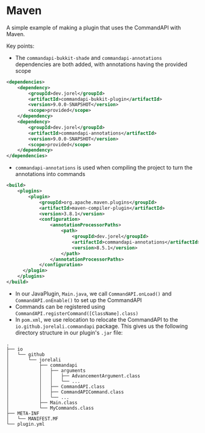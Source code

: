 # Maven

A simple example of making a plugin that uses the CommandAPI with Maven.

Key points:

- The `commandapi-bukkit-shade` and `commandapi-annotations` dependencies are both added, with annotations having the provided scope
```xml
<dependencies>
	<dependency>
		<groupId>dev.jorel</groupId>
		<artifactId>commandapi-bukkit-plugin</artifactId>
		<version>9.0.0-SNAPSHOT</version>
		<scope>provided</scope>
	</dependency>
	<dependency>
		<groupId>dev.jorel</groupId>
		<artifactId>commandapi-annotations</artifactId>
		<version>9.0.0-SNAPSHOT</version>
		<scope>provided</scope>
	</dependency>
</dependencies>
```
- `commandapi-annotations` is used when compiling the project to turn the annotations into commands
```xml
<build>
    <plugins>
        <plugin>
            <groupId>org.apache.maven.plugins</groupId>
            <artifactId>maven-compiler-plugin</artifactId>
            <version>3.8.1</version>
            <configuration>
                <annotationProcessorPaths>
                    <path>
                        <groupId>dev.jorel</groupId>
                        <artifactId>commandapi-annotations</artifactId>
                        <version>8.5.1</version>
                    </path>
                </annotationProcessorPaths>
            </configuration>
      </plugin>
    </plugins>
</build>
```
- In our JavaPlugin, `Main.java`, we call `CommandAPI.onLoad()` and `CommandAPI.onEnable()` to set up the CommandAPI
- Commands can be registered using `CommandAPI.registerCommand([ClassName].class)`
- In `pom.xml`, we use relocation to relocate the CommandAPI to the `io.github.jorelali.commandapi` package. This gives us the following directory structure in our plugin's `.jar` file:

```text
.
├── io
│   └── github
│       └── jorelali
│           ├── commandapi
│           │   ├── arguments
│           │   │   ├── AdvancementArgument.class
│           │   │   └── ...
│           │   ├── CommandAPI.class
│           │   ├── CommandAPICommand.class
│           │   └── ...
│           ├── Main.class
│           └── MyCommands.class
├── META-INF
│   └── MANIFEST.MF
└── plugin.yml
```


